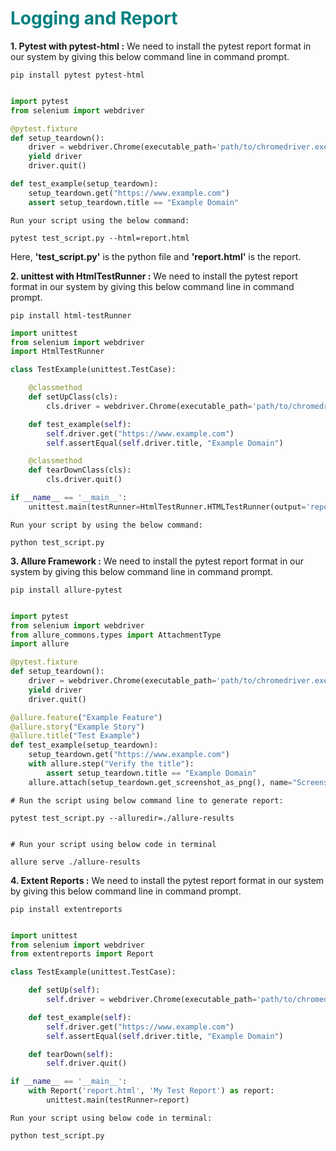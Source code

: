  # <span style="color:teal;">**Logging and Report**
**1. Pytest with pytest-html :** We need to install the pytest report format in our system by giving this below command line in command prompt.
```
pip install pytest pytest-html
```
```python

import pytest
from selenium import webdriver

@pytest.fixture
def setup_teardown():
    driver = webdriver.Chrome(executable_path='path/to/chromedriver.exe')
    yield driver
    driver.quit()

def test_example(setup_teardown):
    setup_teardown.get("https://www.example.com")
    assert setup_teardown.title == "Example Domain"

```
```
Run your script using the below command:

pytest test_script.py --html=report.html
```
Here, **'test_script.py'** is the python file and **'report.html'** is the report.

**2. unittest with HtmlTestRunner :** We need to install the pytest report format in our system by giving this below command line in command prompt.

```
pip install html-testRunner
```
```python
import unittest
from selenium import webdriver
import HtmlTestRunner

class TestExample(unittest.TestCase):

    @classmethod
    def setUpClass(cls):
        cls.driver = webdriver.Chrome(executable_path='path/to/chromedriver.exe')

    def test_example(self):
        self.driver.get("https://www.example.com")
        self.assertEqual(self.driver.title, "Example Domain")

    @classmethod
    def tearDownClass(cls):
        cls.driver.quit()

if __name__ == '__main__':
    unittest.main(testRunner=HtmlTestRunner.HTMLTestRunner(output='report'))

```
```
Run your script by using the below command:

python test_script.py
```
**3. Allure Framework :** We need to install the pytest report format in our system by giving this below command line in command prompt.
```
pip install allure-pytest
```
```python

import pytest
from selenium import webdriver
from allure_commons.types import AttachmentType
import allure

@pytest.fixture
def setup_teardown():
    driver = webdriver.Chrome(executable_path='path/to/chromedriver.exe')
    yield driver
    driver.quit()

@allure.feature("Example Feature")
@allure.story("Example Story")
@allure.title("Test Example")
def test_example(setup_teardown):
    setup_teardown.get("https://www.example.com")
    with allure.step("Verify the title"):
        assert setup_teardown.title == "Example Domain"
    allure.attach(setup_teardown.get_screenshot_as_png(), name="Screenshot", attachment_type=AttachmentType.PNG)

```

```
# Run the script using below command line to generate report:

pytest test_script.py --alluredir=./allure-results


# Run your script using below code in terminal

allure serve ./allure-results
```
**4. Extent Reports :** We need to install the pytest report format in our system by giving this below command line in command prompt.
```
pip install extentreports
```
```python

import unittest
from selenium import webdriver
from extentreports import Report

class TestExample(unittest.TestCase):

    def setUp(self):
        self.driver = webdriver.Chrome(executable_path='path/to/chromedriver.exe')

    def test_example(self):
        self.driver.get("https://www.example.com")
        self.assertEqual(self.driver.title, "Example Domain")

    def tearDown(self):
        self.driver.quit()

if __name__ == '__main__':
    with Report('report.html', 'My Test Report') as report:
        unittest.main(testRunner=report)

```
```
Run your script using below code in terminal:

python test_script.py
```
